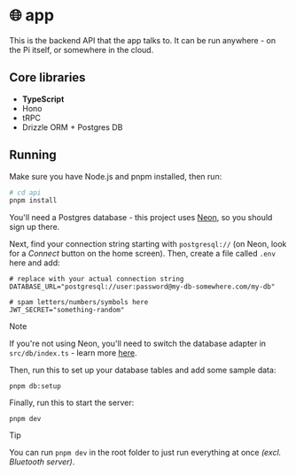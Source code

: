 # 🌐 app

This is the backend API that the app talks to. It can be run anywhere - on the Pi itself, or somewhere in the cloud.

## Core libraries

- **TypeScript**
- Hono
- tRPC
- Drizzle ORM + Postgres DB

## Running

Make sure you have Node.js and pnpm installed, then run:

```sh
# cd api
pnpm install
```

You'll need a Postgres database - this project uses [Neon](https://neon.tech/home), so you should sign up there.

Next, find your connection string starting with `postgresql://` (on Neon, look for a _Connect_ button on the home screen). Then, create a file called `.env` here and add:

```env
# replace with your actual connection string
DATABASE_URL="postgresql://user:password@my-db-somewhere.com/my-db"

# spam letters/numbers/symbols here
JWT_SECRET="something-random"
```

> [!NOTE]
> If you're not using Neon, you'll need to switch the database adapter in `src/db/index.ts` - learn more [here](https://orm.drizzle.team/docs/get-started-postgresql).

Then, run this to set up your database tables and add some sample data:

```
pnpm db:setup
```

Finally, run this to start the server:

```
pnpm dev
```

> [!TIP]
> You can run `pnpm dev` in the root folder to just run everything at once _(excl. Bluetooth server)_.
